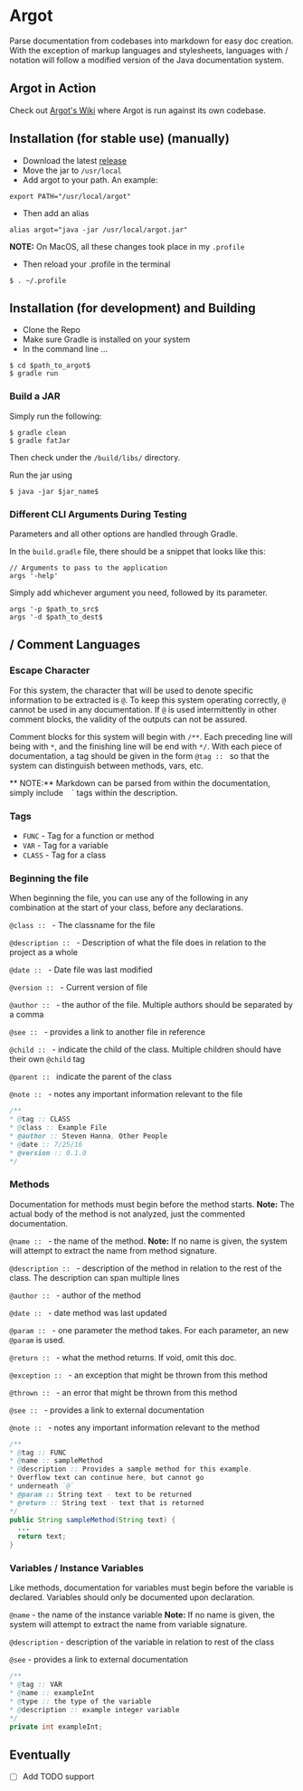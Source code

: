 # Argot
Parse documentation from codebases into markdown for easy doc creation.  With the exception of markup languages and stylesheets, languages with / notation will follow a modified version of the Java documentation system.

## Argot in Action
Check out [Argot's Wiki](https://github.com/steventhanna/Argot/wiki) where Argot is run against its own codebase.

## Installation (for stable use) (manually)
- Download the latest [release](https://github.com/steventhanna/Argot/releases)
- Move the jar to `/usr/local`
- Add argot to your path. An example:

```
export PATH="/usr/local/argot"
```

- Then add an alias

```
alias argot="java -jar /usr/local/argot.jar"
```

**NOTE:** On MacOS, all these changes took place in my `.profile`

- Then reload your .profile in the terminal
```
$ . ~/.profile  
```



## Installation (for development) and Building
- Clone the Repo
- Make sure Gradle is installed on your system
- In the command line ...

```shell
$ cd $path_to_argot$
$ gradle run
```

### Build a JAR
Simply run the following:

```shell
$ gradle clean
$ gradle fatJar
```

Then check under the `/build/libs/` directory.

Run the jar using

```shell
$ java -jar $jar_name$
```

### Different CLI Arguments During Testing
Parameters and all other options are handled through Gradle.

In the `build.gradle` file, there should be a snippet that looks like this:

```
// Arguments to pass to the application
args '-help'
```

Simply add whichever argument you need, followed by its parameter.

```
args '-p $path_to_src$
args '-d $path_to_dest$
```

## / Comment Languages

### Escape Character
For this system, the character that will be used to denote specific information to be extracted is `@`.  To keep this system operating correctly, `@` cannot be used in any documentation.  If `@` is used intermittently in other comment blocks, the validity of the outputs can not be assured.

Comment blocks for this system will begin with `/**`.  Each preceding line will being with `*`, and the finishing line will be end with `*/`.  With each piece of documentation, a tag should be given in the form `@tag :: ` so that the system can distinguish between methods, vars, etc.

** NOTE:**  Markdown can be parsed from within the documentation, simply include ` ` ` tags within the description.

### Tags
- `FUNC` - Tag for a function or method
- `VAR` - Tag for a variable
- `CLASS` - Tag for a class

### Beginning the file
When beginning the file, you can use any of the following in any combination at the start of your class, before any declarations.

`@class :: ` - The classname for the file

`@description :: ` - Description of what the file does in relation to the project as a whole

`@date :: ` - Date file was last modified

`@version :: ` - Current version of file

`@author :: ` - the author of the file. Multiple authors should be separated by a comma

`@see :: ` - provides a link to another file in reference

`@child :: ` - indicate the child of the class.  Multiple children should have their own `@child` tag

`@parent :: ` indicate the parent of the class

`@note :: ` - notes any important information relevant to the file

```java
/**
* @tag :: CLASS
* @class :: Example File
* @author :: Steven Hanna, Other People
* @date :: 7/25/16
* @version :: 0.1.0
*/
```

### Methods
Documentation for methods must begin before the method starts.
**Note:** The actual body of the method is not analyzed, just the commented documentation.

`@name :: ` - the name of the method. **Note:** If no name is given, the system will attempt to extract the name from method signature.

`@description :: ` - description of the method in relation to the rest of the class. The description can span multiple lines

`@author :: ` - author of the method

`@date :: ` - date method was last updated

`@param :: ` - one parameter the method takes.  For each parameter, an new `@param` is used.

`@return :: ` - what the method returns. If void, omit this doc.

`@exception :: ` - an exception that might be thrown from this method

`@thrown :: ` - an error that might be thrown from this method

`@see :: ` - provides a link to external documentation

`@note :: ` - notes any important information relevant to the method


```java
/**
* @tag :: FUNC
* @name :: sampleMethod
* @description :: Provides a sample method for this example.
* Overflow text can continue here, but cannot go
* underneath `@`
* @param :: String text - text to be returned
* @return :: String text - text that is returned
*/
public String sampleMethod(String text) {
  ...
  return text;
}
```

### Variables / Instance Variables
Like methods, documentation for variables must begin before the variable is declared.  Variables should only be documented upon declaration.

`@name` - the name of the instance variable **Note:** If no name is given, the system will attempt to extract the name from variable signature.

`@description` - description of the variable in relation to rest of the class

`@see` - provides a link to external documentation


```java
/**
* @tag :: VAR
* @name :: exampleInt
* @type :: the type of the variable
* @description :: example integer variable
*/
private int exampleInt;
```

## Eventually
- [ ] Add TODO support
